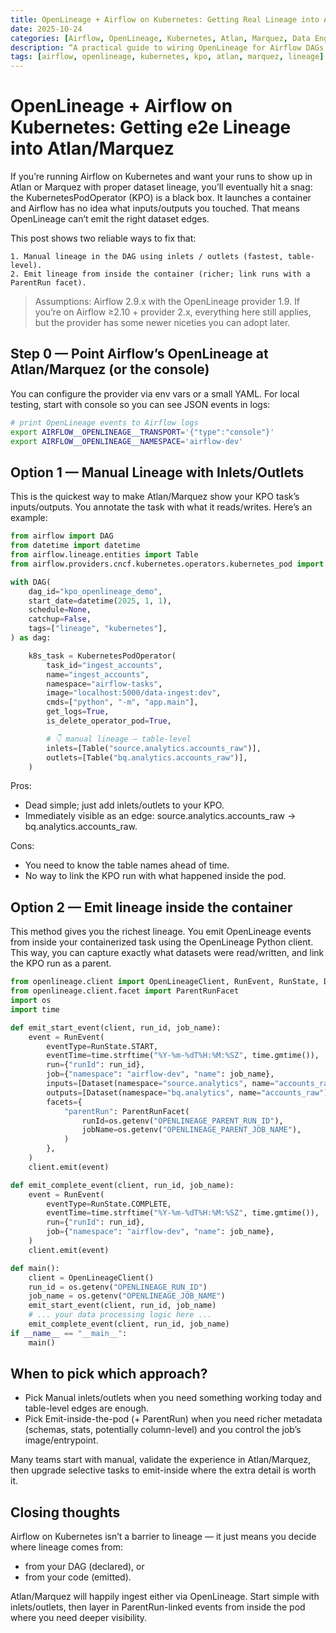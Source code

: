 ```yaml
---
title: OpenLineage + Airflow on Kubernetes: Getting Real Lineage into Atlan/Marquez
date: 2025-10-24
categories: [Airflow, OpenLineage, Kubernetes, Atlan, Marquez, Data Engineering]
description: “A practical guide to wiring OpenLineage for Airflow DAGs that use the KubernetesPodOperator, with manual inlets/outlets and emitting lineage from inside the pod. Works with Atlan or Marquez.”
tags: [airflow, openlineage, kubernetes, kpo, atlan, marquez, lineage]
---
```


# OpenLineage + Airflow on Kubernetes: Getting e2e Lineage into Atlan/Marquez

If you’re running Airflow on Kubernetes and want your runs to show up in Atlan or Marquez with proper dataset lineage, you’ll eventually hit a snag: the KubernetesPodOperator (KPO) is a black box. It launches a container and Airflow has no idea what inputs/outputs you touched. That means OpenLineage can’t emit the right dataset edges.

This post shows two reliable ways to fix that:

    1. Manual lineage in the DAG using inlets / outlets (fastest, table-level).
    2. Emit lineage from inside the container (richer; link runs with a ParentRun facet).

> Assumptions: Airflow 2.9.x with the OpenLineage provider 1.9. If you’re on Airflow ≥2.10 + provider 2.x, everything here still applies, but the provider has some newer niceties you can adopt later.

## Step 0 — Point Airflow’s OpenLineage at Atlan/Marquez (or the console)

You can configure the provider via env vars or a small YAML. For local testing, start with console so you can see JSON events in logs:

```bash
# print OpenLineage events to Airflow logs
export AIRFLOW__OPENLINEAGE__TRANSPORT='{"type":"console"}'
export AIRFLOW__OPENLINEAGE__NAMESPACE='airflow-dev'
```

## Option 1 — Manual Lineage with Inlets/Outlets

This is the quickest way to make Atlan/Marquez show your KPO task’s inputs/outputs. You annotate the task with what it reads/writes. Here’s an example:

```python
from airflow import DAG
from datetime import datetime
from airflow.lineage.entities import Table
from airflow.providers.cncf.kubernetes.operators.kubernetes_pod import KubernetesPodOperator

with DAG(
    dag_id="kpo_openlineage_demo",
    start_date=datetime(2025, 1, 1),
    schedule=None,
    catchup=False,
    tags=["lineage", "kubernetes"],
) as dag:

    k8s_task = KubernetesPodOperator(
        task_id="ingest_accounts",
        name="ingest_accounts",
        namespace="airflow-tasks",
        image="localhost:5000/data-ingest:dev",
        cmds=["python", "-m", "app.main"],
        get_logs=True,
        is_delete_operator_pod=True,

        # 👇 manual lineage — table-level
        inlets=[Table("source.analytics.accounts_raw")],
        outlets=[Table("bq.analytics.accounts_raw")],
    )
```

Pros:

- Dead simple; just add inlets/outlets to your KPO.
- Immediately visible as an edge: source.analytics.accounts_raw → bq.analytics.accounts_raw.

Cons:

- You need to know the table names ahead of time.
- No way to link the KPO run with what happened inside the pod.

## Option 2 — Emit lineage inside the container 

This method gives you the richest lineage. You emit OpenLineage events from inside your containerized task using the OpenLineage Python client. This way, you can capture exactly what datasets were read/written, and link the KPO run as a parent.

```python
from openlineage.client import OpenLineageClient, RunEvent, RunState, Dataset
from openlineage.client.facet import ParentRunFacet
import os
import time

def emit_start_event(client, run_id, job_name):
    event = RunEvent(
        eventType=RunState.START,
        eventTime=time.strftime("%Y-%m-%dT%H:%M:%SZ", time.gmtime()),
        run={"runId": run_id},
        job={"namespace": "airflow-dev", "name": job_name},
        inputs=[Dataset(namespace="source.analytics", name="accounts_raw")],
        outputs=[Dataset(namespace="bq.analytics", name="accounts_raw")],
        facets={
            "parentRun": ParentRunFacet(
                runId=os.getenv("OPENLINEAGE_PARENT_RUN_ID"),
                jobName=os.getenv("OPENLINEAGE_PARENT_JOB_NAME"),
            )
        },
    )
    client.emit(event)

def emit_complete_event(client, run_id, job_name):
    event = RunEvent(
        eventType=RunState.COMPLETE,
        eventTime=time.strftime("%Y-%m-%dT%H:%M:%SZ", time.gmtime()),
        run={"runId": run_id},
        job={"namespace": "airflow-dev", "name": job_name},
    )
    client.emit(event)

def main():
    client = OpenLineageClient()
    run_id = os.getenv("OPENLINEAGE_RUN_ID")
    job_name = os.getenv("OPENLINEAGE_JOB_NAME")
    emit_start_event(client, run_id, job_name)
    # ... your data processing logic here ...
    emit_complete_event(client, run_id, job_name)
if __name__ == "__main__":
    main()

```

## When to pick which approach?

- Pick Manual inlets/outlets when you need something working today and table-level edges are enough.
- Pick Emit-inside-the-pod (+ ParentRun) when you need richer metadata (schemas, stats, potentially column-level) and you control the job’s image/entrypoint.

Many teams start with manual, validate the experience in Atlan/Marquez, then upgrade selective tasks to emit-inside where the extra detail is worth it.

## Closing thoughts

Airflow on Kubernetes isn’t a barrier to lineage — it just means you decide where lineage comes from:

- from your DAG (declared), or
- from your code (emitted).

Atlan/Marquez will happily ingest either via OpenLineage. Start simple with inlets/outlets, then layer in ParentRun-linked events from inside the pod where you need deeper visibility.